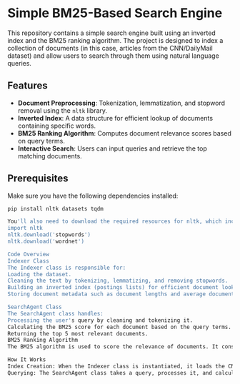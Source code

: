# Simple BM25-Based Search Engine

This repository contains a simple search engine built using an inverted index and the BM25 ranking algorithm. The project is designed to index a collection of documents (in this case, articles from the CNN/DailyMail dataset) and allow users to search through them using natural language queries.

## Features

- **Document Preprocessing**: Tokenization, lemmatization, and stopword removal using the `nltk` library.
- **Inverted Index**: A data structure for efficient lookup of documents containing specific words.
- **BM25 Ranking Algorithm**: Computes document relevance scores based on query terms.
- **Interactive Search**: Users can input queries and retrieve the top matching documents.

## Prerequisites

Make sure you have the following dependencies installed:

```bash
pip install nltk datasets tqdm

You'll also need to download the required resources for nltk, which include stopwords and the WordNet lemmatizer. Run the following commands in a Python shell:
import nltk
nltk.download('stopwords')
nltk.download('wordnet')

Code Overview
Indexer Class
The Indexer class is responsible for:
Loading the dataset.
Cleaning the text by tokenizing, lemmatizing, and removing stopwords.
Building an inverted index (postings lists) for efficient document lookup.
Storing document metadata such as document lengths and average document length for use in BM25 scoring.

SearchAgent Class
The SearchAgent class handles:
Processing the user's query by cleaning and tokenizing it.
Calculating the BM25 score for each document based on the query terms.
Returning the top 5 most relevant documents.
BM25 Ranking Algorithm
The BM25 algorithm is used to score the relevance of documents. It considers term frequency, inverse document frequency, document length, and average document length to compute a score for each document in response to a query.

How It Works
Index Creation: When the Indexer class is instantiated, it loads the CNN/DailyMail dataset and preprocesses the text. Each document is tokenized, lemmatized, and indexed. The inverted index and other metadata are stored in a file for future use.
Querying: The SearchAgent class takes a query, processes it, and calculates the BM25 score for each document that contains any of the query terms. The top 5 most relevant documents are displayed.
